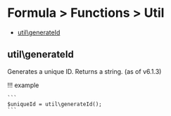 # Formula > Functions > Util

* [util\generateId](#utilgenerateid)

## util\generateId

Generates a unique ID. Returns a string. (as of v6.1.3)

!!! example

    ```
    $uniqueId = util\generateId();
    ```
